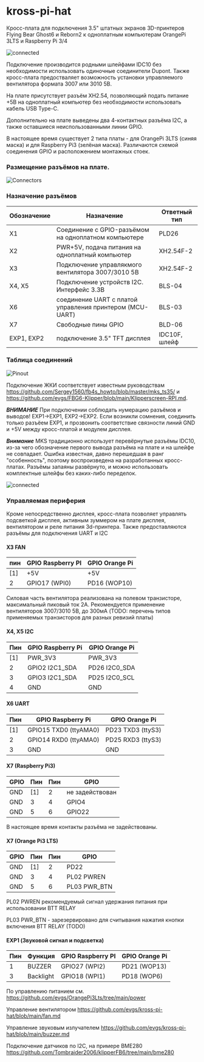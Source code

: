 # kross-pi-hat

Кросс-плата для подключения 3.5" штатных экранов 3D-принтеров Flying Bear Ghost6 и Reborn2 к одноплатным компьютерам OrangePi 3LTS и Raspberry Pi 3/4

![connected](images/hats.jpg)

Подключение производится родными шлейфами IDC10 без необходимости использовать одиночные соединители Dupont. Также кросс-плата предостваляет возможность установки управляемого вентилятора формата 3007 или 3010 5В.

На плате присутствует разъём XH2.54, позволяющий подать питание +5В на одноплатный компьютер без необходимости использовать кабель USB Type-C.

Дополнительно на плате выведены два 4-контактных разъёма I2C, а также оставшиеся неиспользованными линии GPIO.

В настоящее время существует 2 типа платы - для OrangePi 3LTS (синяя маска) и для Raspberry Pi3 (зелёная маска). Различаются схемой соединения GPIO и расположением монтажных стоек.

### Размещение разъёмов на плате.
![Connectors](images/kross-xpi-v1.png)

### Назначение разъёмов

| Обозначение | Назначение                                      | Ответный тип |
|----|----------------------------------------------------------|-------|
| X1 | Соединение с GPIO-разъёмом на одноплатном компьютере     | PLD26 |
| X2 | PWR+5V, подача питания на одноплатный компьютер          | XH2.54F-2 |
| X3 | Подключение управлякмого вентилятора 3007/3010 5В        | XH2.54F-2 |
| X4, X5 | Подключение устройств I2C. Интерфейс 3.3В            | BLS-04 |
| X6 | соединение UART с платой управления принтером (MCU-UART) | BLS-03 |
| X7 | Свободные пины GPIO                                      | BLD-06 |
| EXP1, EXP2 | подключение 3.5" TFT дисплея                     | IDC10F, шлейф |

### Таблица соединений

![Pinout](images/pinout_v1.png)



Подключение ЖКИ соответствует известным руководствам https://github.com/Sergey1560/fb4s_howto/blob/master/mks_ts35/ и https://github.com/evgs/FBG6-Klipper/blob/main/Klipperscreen-RPI.md.

***ВНИМАНИЕ*** При подключении соблюдать нумерацию разъёмов и выводов! EXP1->EXP1, EXP2->EXP2. 
Если возникли сомнения, соединить только разъёем EXP1, и прозвонить соответствие связности линий GND и +5V между кросс-платой и модулем дисплея.

***Внимание*** MKS традиционно использует перевёрнутые разъёмы IDC10, из-за чего обозначение первого вывода разъёма на плате и на шлейфе не совпадает.
Ошибка известная, давно перешедшая в ранг "особенность", поэтому воспроизведена на разработанных кросс-платах.
Разъёмы запаяны развёрнуто, и можно использовать комплектные шлейфы без каких-либо переделок.

![connected](images/hat-connected.jpg)

### Управляемая периферия

Кроме непосредственно дисплея, кросс-плата позволяет управлять подсветкой дисплея, активным зуммером на плате дисплея, вентилятором и реле питания 3d-принтера.
Также предоставляются разъёмы для подключения UART и I2C

#### X3 FAN
| пин  |GPIO Raspberry PI|GPIO Orange Pi|
|------|-----------------|--------------|
| \[1\]| +5V             | +5V          |
|  2   |GPIO17 (WPI0)    |PD16 (WOP10)  |

Силовая часть вентилятора реализована на полевом транзисторе, максимальный пиковый ток 2А. Рекомендуется применение вентиляторов 3007/3010 5В, до 300мА
(TODO: перечень типов применяемых транзисторов для разных ревизий платы)


#### X4, X5 I2C
| Пин | GPIO Raspberry Pi | GPIO Orange Pi |
|-----|-------------------|----------------|
|  \[1\]  | PWR_3V3           | PWR_3V3        |
|  2  | GPIO2 I2C1_SDA    | PD26 I2C0_SDA  |
|  3  | GPIO3 I2C1_SDA    | PD25 I2C0_SCL  |
|  4  | GND               | GND            |

#### X6 UART
| Пин | GPIO Raspberry Pi     | GPIO Orange Pi    |
|-----|-----------------------|-------------------|
|  \[1\]  | GPIO15 TXD0 (ttyAMA0) | PD23 TXD3 (ttyS3) |
|  2  | GPIO14 RXD0 (ttyAMA0) | PD25 RXD3 (ttyS3) |
|  3  | GND                   | GND               |

#### X7 (Raspberry Pi3)
| GPIO | Пин   | Пин | GPIO         |
|------|-------|-----|--------------|
| GND  | \[1\] |  2  | не задействован |
| GND  |  3    |  4  | GPIO4   |
| GND  |  5    |  6  | GPIO22  |

В настоящее время контакты разъёма не задействованы.


#### X7 (Orange Pi3 LTS)
| GPIO | Пин   | Пин | GPIO         |
|------|-------|-----|--------------|
| GND  | \[1\] |  2  | PD22         |
| GND  |  3    |  4  | PL02 PWREN   |
| GND  |  5    |  6  | PL03 PWR_BTN |

PL02 PWREN рекомендуемый сигнал удержания питания при использовании BTT RELAY

PL03 PWR_BTN - зарезервировано для считывания нажатия кнопки включения BTT RELAY (TODO)

#### EXP1 (Звуковой сигнал и подсветка)

| Пин |Функция  |GPIO Raspberry PI|GPIO Orange Pi|
|-----|---------|-----------------|--------------|
|  1  |BUZZER   |GPIO27 (WPI2)    |PD21 (WOP13)  |
|  3  |Backlight|GPIO18 (WPI1)    |PD18 (WOP6)   |

По управлению питанием см. https://github.com/evgs/OrangePi3Lts/tree/main/power

Управление вентилятором https://github.com/evgs/kross-pi-hat/blob/main/fan.md

Управление звуковым излучателем https://github.com/evgs/kross-pi-hat/blob/main/buzzer.md

Подключение датчиков по I2C, на примере BME280 https://github.com/Tombraider2006/klipperFB6/tree/main/bme280
